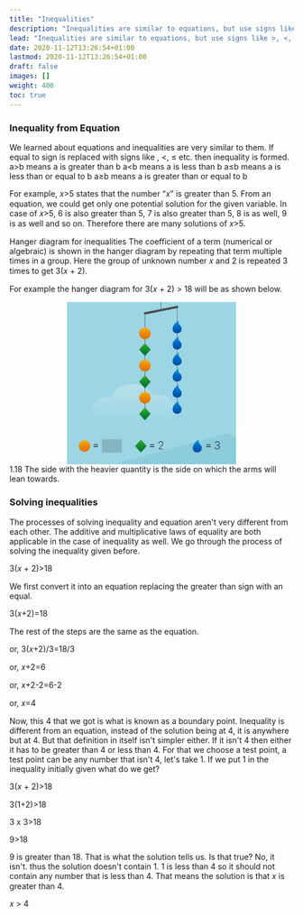 ```yaml
---
title: "Inequalities"
description: "Inequalities are similar to equations, but use signs like >, <, ≤, or ≥. They can have multiple solutions. Hanger diagrams can be used to represent inequalities. The process of solving inequalities is similar to solving equations, using additive and multiplicative laws. A boundary point is found, and a test point is used to determine the solution. In this example, the solution is 𝑥 > 4."
lead: "Inequalities are similar to equations, but use signs like >, <, ≤, or ≥. They can have multiple solutions. Hanger diagrams can be used to represent inequalities. The process of solving inequalities is similar to solving equations, using additive and multiplicative laws. A boundary point is found, and a test point is used to determine the solution. In this example, the solution is 𝑥 > 4."
date: 2020-11-12T13:26:54+01:00
lastmod: 2020-11-12T13:26:54+01:00
draft: false
images: []
weight: 400
toc: true
---
```



### Inequality from Equation 
We learned about equations and inequalities are very similar to them. If equal to sign is replaced with signs like , <,  ≤ etc. then inequality is formed. 
a>b means a is greater than b
a<b means a is less than b
a≤b means a is less than or equal to b
a≥b means a is greater than or equal to b



For example, 𝑥>5 states that the number “𝑥” is greater than 5. From an equation, we could get only one potential solution for the given variable. In case of 𝑥>5, 6 is also greater than 5, 7 is also greater than 5, 8 is as well, 9 is as well and so on. Therefore there are many solutions of 𝑥>5. 

 
Hanger diagram for inequalities
The coefficient of a term (numerical or algebraic) is shown in the hanger diagram by repeating that term multiple times in a group. Here the group of unknown number 𝑥 and 2 is repeated 3 times to get 3(𝑥 + 2).

For example the hanger diagram for 3(𝑥 + 2) > 18 will be as shown below.

<img src="1_18_unbalanced_hanger.jpg" width="300" style="display: block; margin: 0 auto;">
1.18
The side with the heavier quantity is the side on which the arms will lean towards. 

### Solving inequalities
The processes of solving inequality and equation aren't very different from each other. The additive and multiplicative laws of equality are both applicable in the case of inequality as well.
We go through the process of solving the inequality given before.

3(𝑥 + 2)>18

We first convert it into an equation replacing the greater than sign with an equal.

3(𝑥+2)=18

The rest of the steps are the same as the equation.

or, 3(𝑥+2)/3=18/3

or, 𝑥+2=6

or, 𝑥+2-2=6-2

or, 𝑥=4

Now, this 4 that we got is what is known as a boundary point. Inequality is different from an equation, instead of the solution being at 4, it is anywhere but at 4. But that definition in itself isn't simpler either. If it isn't 4 then either it has to be greater than 4 or less than 4. For that we choose a test point, a test point can be any number that isn't 4, let's take 1. If we put 1 in the inequality initially given what do we get?

3(𝑥 + 2)>18

3(1+2)>18

3 x 3>18

9>18

9 is greater than 18. That is what the solution tells us. Is that true? No, it isn't. thus the solution doesn't contain 1. 1 is less than 4 so it should not contain any number that is less than 4. That means the solution is that 𝑥 is greater than 4.

𝑥 > 4
